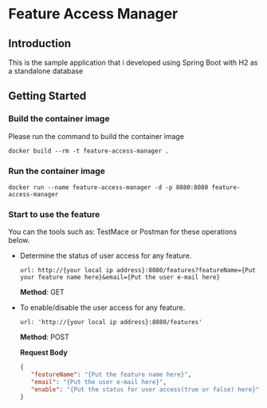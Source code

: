 # Feature Access Manager

## Introduction
This is the sample application that i developed using Spring Boot with H2 as a standalone database

## Getting Started
### Build the container image
Please run the command to build the container image

`docker build --rm -t feature-access-manager .`

### Run the container image
`docker run --name feature-access-manager -d -p 8080:8080 feature-access-manager`

### Start to use the feature
You can the tools such as: TestMace or Postman for these operations below.
- Determine the status of user access for any feature.
  ```
  url: http://{your local ip address}:8080/features?featureName={Put your feature name here}&email={Put the user e-mail here}
  ```
  **Method**: GET
  

- To enable/disable the user access for any feature.
  ``` 
  url: 'http://{your local ip address}:8080/features'
  ```
  **Method**: POST
  
  **Request Body**
  ```json
  {
     "featureName": "{Put the feature name here}",
     "email": "{Put the user e-mail here}",
     "enable": "{Put the status for user access(true or false) here}"
  }  
  ```  